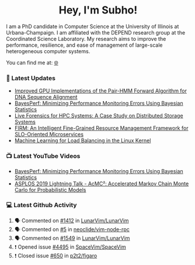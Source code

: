 <h1 align="center">Hey, I'm Subho!</h1>

I am a PhD candidate in Computer Science at the University of Illinois at Urbana-Champaign. I am affiliated with the
DEPEND research group at the Coordinated Science Laboratory. My research aims to improve the performance, resilience,
and ease of management of large-scale heterogeneous computer systems.

You can find me at: [🌐]

### 📕 Latest Updates
<!-- BLOG:START -->
- [Improved GPU Implementations of the Pair-HMM Forward Algorithm for DNA Sequence Alignment](https://ssbaner2.cs.illinois.edu/publications/iccd2021/)
- [BayesPerf: Minimizing Performance Monitoring Errors Using Bayesian Statistics](https://ssbaner2.cs.illinois.edu/publications/asplos2021/)
- [Live Forensics for HPC Systems: A Case Study on Distributed Storage Systems](https://ssbaner2.cs.illinois.edu/publications/sc2020/)
- [FIRM: An Intelligent Fine-Grained Resource Management Framework for SLO-Oriented Microservices](https://ssbaner2.cs.illinois.edu/publications/osdi2020/)
- [Machine Learning for Load Balancing in the Linux Kernel](https://ssbaner2.cs.illinois.edu/publications/apsys2020/)
<!-- BLOG:END -->

### 📺 Latest YouTube Videos
<!-- YOUTUBE:START -->
- [BayesPerf: Minimizing Performance Monitoring Errors Using Bayesian Statistics](https://www.youtube.com/watch?v=Y3d8Vu8g-Rw)
- [ASPLOS 2019 Lightning Talk - AcMC²: Accelerated Markov Chain Monte Carlo for Probabilistic Models](https://www.youtube.com/watch?v=3l_ZuBkZjJk)
<!-- YOUTUBE:END -->

### 💻 Latest Github Activity
<!--START_SECTION:activity-->
1. 🗣 Commented on [#1412](https://github.com/LunarVim/LunarVim/issues/1412) in [LunarVim/LunarVim](https://github.com/LunarVim/LunarVim)
2. 🗣 Commented on [#5](https://github.com/neoclide/vim-node-rpc/issues/5) in [neoclide/vim-node-rpc](https://github.com/neoclide/vim-node-rpc)
3. 🗣 Commented on [#1549](https://github.com/LunarVim/LunarVim/issues/1549) in [LunarVim/LunarVim](https://github.com/LunarVim/LunarVim)
4. ❗️ Opened issue [#4495](https://github.com/SpaceVim/SpaceVim/issues/4495) in [SpaceVim/SpaceVim](https://github.com/SpaceVim/SpaceVim)
5. ❗️ Closed issue [#650](https://github.com/p2t2/figaro/issues/650) in [p2t2/figaro](https://github.com/p2t2/figaro)
<!--END_SECTION:activity-->

[🌐]: https://ssbaner2.cs.illinois.edu/
